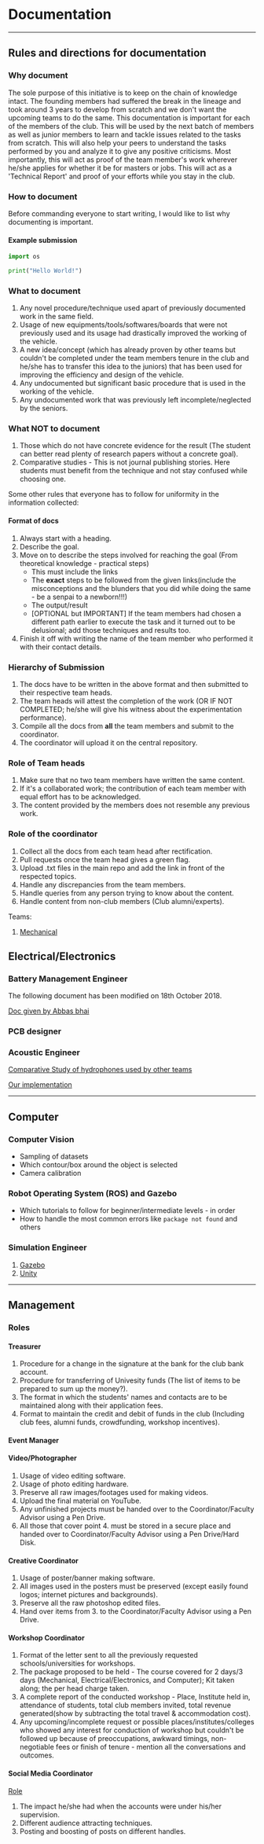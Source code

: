 # Documentation

---

## Rules and directions for documentation

### Why document

The sole purpose of this initiative is to keep on the chain of knowledge intact. The founding members had suffered the break in the lineage and took around 3 years to develop from scratch and we don't want the upcoming teams to do the same.
This documentation is important for each of the members of the club. This will be used by the next batch of members as well as junior members to learn and tackle issues related to the tasks from scratch. This will also help your peers to understand the tasks performed by you and analyze it to give any positive criticisms.
Most importantly, this will act as proof of the team member's work wherever he/she applies for whether it be for masters or jobs. This will act as a 'Technical Report' and proof of your efforts while you stay in the club.

### How to document

Before commanding everyone to start writing, I would like to list why documenting is important.

#### Example submission

```python
import os

print("Hello World!")
```

### What to document

1. Any novel procedure/technique used apart of previously documented work in the same field.
2. Usage of new equipments/tools/softwares/boards that were not previously used and its usage had drastically improved the working of the vehicle.
3. A new idea/concept (which has already proven by other teams but couldn't be completed under the team members tenure in the club and he/she has to transfer this idea to the juniors) that has been used for improving the efficiency and design of the vehicle.
4. Any undocumented but significant basic procedure that is used in the working of the vehicle.
5. Any undocumented work that was previously left incomplete/neglected by the seniors.

### What NOT to document

1. Those which do not have concrete evidence for the result (The student can better read plenty of research papers without a concrete goal).
2. Comparative studies - This is not journal publishing stories. Here students must benefit from the technique and not stay confused while choosing one.

Some other rules that everyone has to follow for uniformity in the information collected:

#### Format of docs

1. Always start with a heading.
2. Describe the goal.
3. Move on to describe the steps involved for reaching the goal (From theoretical knowledge - practical steps)
    - This must include the links
    - The **exact** steps to be followed from the given links(include the misconceptions and the blunders that you did while doing the same - be a senpai to a newborn!!!)
    - The output/result
    - [OPTIONAL but IMPORTANT] If the team members had chosen a different path earlier to execute the task and it turned out to be delusional; add those techniques and results too.
4. Finish it off with writing the name of the team member who performed it with their contact details.

### Hierarchy of Submission

1. The docs have to be written in the above format and then submitted to their respective team heads.
2. The team heads will attest the completion of the work (OR IF NOT COMPLETED; he/she will give his witness about the experimentation performance).
3. Compile all the docs from **all** the team members and submit to the coordinator.
4. The coordinator will upload it on the central repository.

### Role of Team heads

1. Make sure that no two team members have written the same content.
2. If it's a collaborated work; the contribution of each team member with equal effort has to be acknowledged.
3. The content provided by the members does not resemble any previous work.

### Role of the coordinator

1. Collect all the docs from each team head after rectification.
2. Pull requests once the team head gives a green flag.
3. Upload .txt files in the main repo and add the link in front of the respected topics.
4. Handle any discrepancies from the team members.
5. Handle queries from any person trying to know about the content.
6. Handle content from non-club members (Club alumni/experts).

Teams:

1. [Mechanical](mechanical)

## Electrical/Electronics  

### Battery Management Engineer

The following document has been modified on 18th October 2018.

[Doc given by Abbas bhai](https://github.com/auvzhcet/Documentation/blob/master/BMS%20for%20lithium%20polymer%20battery%20pack.docx)

### PCB designer

### Acoustic Engineer

[Comparative Study of hydrophones used by other teams](https://github.com/auvzhcet/AUV2k19/blob/master/hydrophones_study.md)

[Our implementation](https://github.com/auvzhcet/Documentation/blob/master/Acoustics.md)

---

## Computer

### Computer Vision

- Sampling of datasets
- Which contour/box around the object is selected
- Camera calibration

### Robot Operating System (ROS) and Gazebo

- Which tutorials to follow for beginner/intermediate levels - in order
- How to handle the most common errors like ```package not found``` and others

### Simulation Engineer

1. [Gazebo](http://gazebosim.org/)
2. [Unity](https://unity.com/)

---

## Management

### Roles

#### Treasurer

1. Procedure for a change in the signature at the bank for the club bank account.
2. Procedure for transferring of Univesity funds (The list of items to be prepared to sum up the money?).
3. The format in which the students' names and contacts are to be maintained along with their application fees.
4. Format to maintain the credit and debit of funds in the club (Including club fees, alumni funds, crowdfunding, workshop incentives).

#### Event Manager

#### Video/Photographer

1. Usage of video editing software.
2. Usage of photo editing hardware.
3. Preserve all raw images/footages used for making videos.
4. Upload the final material on YouTube.
5. Any unfinished projects must be handed over to the Coordinator/Faculty Advisor using a Pen Drive.
6. All those that cover point 4. must be stored in a secure place and handed over to Coordinator/Faculty Advisor using a Pen Drive/Hard Disk.

#### Creative Coordinator

1. Usage of poster/banner making software.
2. All images used in the posters must be preserved (except easily found logos; internet pictures and backgrounds).
3. Preserve all the raw photoshop edited files.
4. Hand over items from 3. to the Coordinator/Faculty Advisor using a Pen Drive.

#### Workshop Coordinator

1. Format of the letter sent to all the previously requested schools/universities for workshops.
2. The package proposed to be held - The course covered for 2 days/3 days (Mechanical, Electrical/Electronics, and Computer); Kit taken along; the per head charge taken.
3. A complete report of the conducted workshop - Place, Institute held in, attendance of students, total club members invited, total revenue generated(show by subtracting the total travel & accommodation cost).
4. Any upcoming/incomplete request or possible places/institutes/colleges who showed any interest for conduction of workshop but couldn't be followed up because of preoccupations, awkward timings, non-negotiable fees or finish of tenure - mention all the conversations and outcomes.

#### Social Media Coordinator

[Role](./marketing/Social_Media_Manager.md)

1. The impact he/she had when the accounts were under his/her supervision.
2. Different audience attracting techniques.
3. Posting and boosting of posts on different handles.
